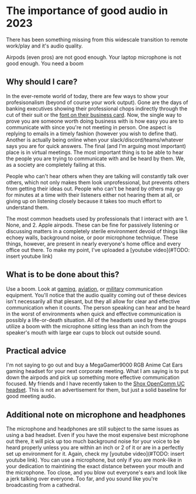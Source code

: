 # The importance of good audio in 2023
There has been something missing from this widescale transition to remote work/play and it's audio quality. 

Airpods (even pros) are not good enough. Your laptop microphone is not good enough. You need a boom

## Why should I care?
In the ever-remote world of today, there are few ways to show your profesisonalism (beyond of course your work output). 
Gone are the days of banking executives showing their professional chops indirectly through the cut of their suit or the [font on their business card](https://www.youtube.com/watch?v=cISYzA36-ZY). 
Now, the single way to prove you are someone worth doing business with is how easy you are to communicate with since you're not meeting in person. 
One aspect is replying to emails in a timely fashion (however you wish to define that). 
Another is actually being online when your slack/discord/teams/whatever says you are for quick answers.
The final (and I'm arguing most important) place is in virtual meetings. 
The most important thing is to be able to hear the people you are trying to communicate with and be heard by them. 
We, as a society are completely failing at this.

People who can't hear others when they are talking will constantly talk over others, which not only makes them look unprofessional, but prevents others from getting their ideas out. 
People who can't be heard by others may go for minutes at a time with their listeners either not hearing them at all, or giving up on listening closely because it takes too much effort to understand them. 

The most common headsets used by professionals that I interact with are 1. None, and 2. Apple airpods. 
These can be fine for passively listening or discussing matters in a completely sterile environment devoid of things like echoey walls, background noise, or poor microphone technique. 
These things, however, are present in nearly everyone's home office and every office out there.
To make my point, I've uploaded a [youtube video](#TODO: insert youtube link)

## What is to be done about this?
Use a boom. 
Look at [gaming](https://www.bestbuy.com/site/logitech-g335-wired-stereo-gaming-headset-for-pcps-4-5xbox-onexbox-series-xs-nintendo-switch-with-flip-to-mute-microphone-black/6468902.p?skuId=6468902&extStoreId=513&ref=212&loc=1&gclid=Cj0KCQjw0tKiBhC6ARIsAAOXutmatyRvmv0nlzk3NDHXxydctNTfnLnj7laI3-FLwmNSjSr5_XzDrFgaAq2mEALw_wcB&gclsrc=aw.ds), [aviation](https://www.bose.com/en_us/products/headphones/aviation_headsets/a30-aviation-headset.html#v=A30-HEADSETAVIA), or [military](https://www.envirosafetyproducts.com/3m-peltor-mt20h682fb-09n-cys-comtac-vi-nib-hearing-defender-headband-coyote-brown-1-each.html) communication equipment.
You'll notice that the audio quality coming out of these devices isn't necessarily all that plesant, but they all allow for clear and effective communication when it counts. 
The person speaking can hear and be heard in the worst of environments when quick and effective communication is possibly a life-or-death situation. 
All of the headsets used by these groups utilize a boom with the microphone sitting less than an inch from the speaker's mouth with large ear cups to block out outside sound. 

## Practical advice
I'm not saying to go out and buy a MegaGamer9000 RGB Anime Cat Ears gaming headset for your next corporate meeting.
What I am saying is to put down the airpods and pick up something more effective communication focused.
My friends and I have recently taken to the [Shox OpenComm UC headset](https://shokz.com/products/opencomm-uc).
This is not an advertisement for them, but just a solid baseline for good meeting audio. 

## Additional note on microphone and headphones
The microphone and headphones are still subject to the same issues as using a bad headset.
Even if you have the most expensive best microphone out there, it will pick up too much background noise for your voice to be heard properly unless you are within an inch or 2 of it or are in a perfectly set up environment for it.
Again, check my [youtube video](#TODO: insert youtube link).
You can use a microphone, but only if you are monk-like in your dedication to maintining the exact distance between your mouth and the microphone. 
Too close, and you blow out everyone's ears and look like a jerk talking over everyone. 
Too far, and you sound like you're broadcasting from a cathedral. 
